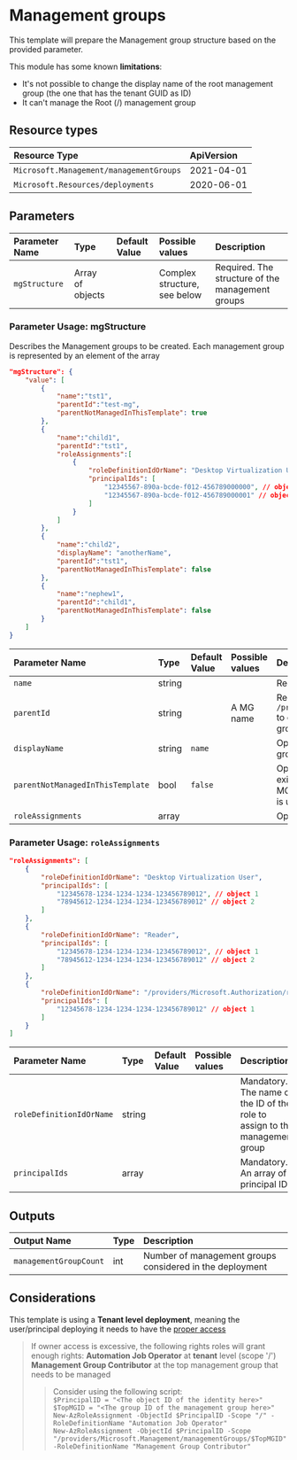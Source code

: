 # Management groups

This template will prepare the Management group structure based on the provided parameter.

This module has some known **limitations**:

- It's not possible to change the display name of the root management group (the one that has the tenant GUID as ID)
- It can't manage the Root (/) management group

## Resource types

|Resource Type|ApiVersion|
|:--|:--|
|`Microsoft.Management/managementGroups`|2021-04-01|
|`Microsoft.Resources/deployments`|2020-06-01|

## Parameters

| Parameter Name | Type | Default Value | Possible values | Description |
| :-             | :-   | :-            | :-              | :-          |
| `mgStructure` | Array of objects | | Complex structure, see below | Required. The structure of the management groups |

### Parameter Usage: mgStructure

Describes the Management groups to be created. Each management group is represented by an element of the array

``` json
"mgStructure": {
    "value": [
        {
            "name":"tst1",
            "parentId":"test-mg",
            "parentNotManagedInThisTemplate": true
        },
        {
            "name":"child1",
            "parentId":"tst1",
            "roleAssignments":[
                {
                    "roleDefinitionIdOrName": "Desktop Virtualization User",
                    "principalIds": [
                        "12345567-890a-bcde-f012-456789000000", // object 1
                        "12345567-890a-bcde-f012-456789000001" // object 2
                    ]
                }
            ]
        },
        {
            "name":"child2",
            "displayName": "anotherName",
            "parentId":"tst1",
            "parentNotManagedInThisTemplate": false
        },
        {
            "name":"nephew1",
            "parentId":"child1",
            "parentNotManagedInThisTemplate": false
        }
    ]
}
```

| Parameter Name | Type | Default Value | Possible values | Description |
| :-             | :-   | :-            | :-              | :-          |
| `name` | string | | | Required. The group ID of the Management group |
| `parentId` | string | | A MG name | Required. The template will concatenate `/providers/Microsoft.Management/managementGroups/` to create the resource ID of the parent management group the deployed one is child of |
| `displayName` | string | `name` | | Optional. The display name of the management group. If not specified, the ID (name) will be used |
| `parentNotManagedInThisTemplate` | bool | `false` | | Optional. `true` if the parent management group is existing and defined elsewhere, `false` if the parent MG is also managed in this template. This parameter is used to define the deployment sequence |
| `roleAssignments` | array | | | Optional. Array of role assignment objects |

### Parameter Usage: `roleAssignments`

```json
"roleAssignments": [
    {
        "roleDefinitionIdOrName": "Desktop Virtualization User",
        "principalIds": [
            "12345678-1234-1234-1234-123456789012", // object 1
            "78945612-1234-1234-1234-123456789012" // object 2
        ]
    },
    {
        "roleDefinitionIdOrName": "Reader",
        "principalIds": [
            "12345678-1234-1234-1234-123456789012", // object 1
            "78945612-1234-1234-1234-123456789012" // object 2
        ]
    },
    {
        "roleDefinitionIdOrName": "/providers/Microsoft.Authorization/roleDefinitions/c2f4ef07-c644-48eb-af81-4b1b4947fb11",
        "principalIds": [
            "12345678-1234-1234-1234-123456789012" // object 1
        ]
    }
]
```

| Parameter Name | Type | Default Value | Possible values | Description |
| :-             | :-   | :-            | :-              | :-          |
| `roleDefinitionIdOrName` | string | | | Mandatory. The name or the ID of the role to assign to the management group |
| `principalIds` | array | | | Mandatory. An array of principal IDs |

## Outputs

| Output Name | Type | Description |
| :-- | :-- | :-- |
| `managementGroupCount` | int | Number of management groups considered in the deployment |

## Considerations

This template is using a **Tenant level deployment**, meaning the user/principal deploying it needs to have the [proper access](https://docs.microsoft.com/en-us/azure/azure-resource-manager/templates/deploy-to-tenant#required-access)

> If owner access is excessive, the following rights roles will grant enough rights:
> **Automation Job Operator** at **tenant** level (scope '/')<br>
> **Management Group Contributor** at the top management group that needs to be managed
>
>> Consider using the following script:<br>
>> `$PrincipalID = "<The object ID of the identity here>"`<br>
>> `$TopMGID = "<The group ID of the management group here>"`<br>
>> `New-AzRoleAssignment -ObjectId $PrincipalID -Scope "/" -RoleDefinitionName "Automation Job Operator"`<br>
>> `New-AzRoleAssignment -ObjectId $PrincipalID -Scope "/providers/Microsoft.Management/managementGroups/$TopMGID" -RoleDefinitionName "Management Group Contributor"`
